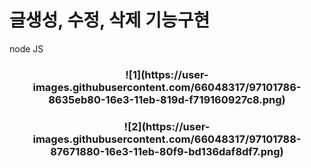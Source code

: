 # 글생성, 수정, 삭제 기능구현
node JS

<h3 align="center"> 
![1](https://user-images.githubusercontent.com/66048317/97101786-8635eb80-16e3-11eb-819d-f719160927c8.png)

<h3 align="center">
![2](https://user-images.githubusercontent.com/66048317/97101788-87671880-16e3-11eb-80f9-bd136daf8df7.png)
